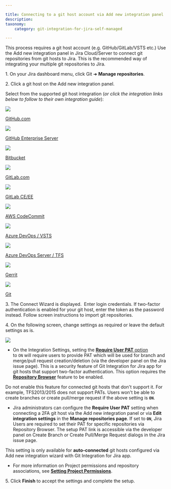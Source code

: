 ```yaml
---

title: Connecting to a git host account via Add new integration panel
description:
taxonomy:
    category: git-integration-for-jira-self-managed

---
```

This process requires a git host account (e.g. GitHub/GitLab/VSTS etc.) Use the Add new integration panel in Jira Cloud/Server to connect git repositories from git hosts to Jira. This is the recommended way of integrating your multiple git repositories to Jira.

1. On your Jira dashboard menu, click Git ➜ **Manage repositories**.

2\. Click a git host on the Add new integration panel.

Select from the supported git host integration (_or click the integration links below to follow to their own integration guide_):

[![](https://bigbrassband.atlassian.net/wiki/download/attachments/2044035170/gitcloud-github-icon.png?version=1&modificationDate=1640772744579&cacheVersion=1&api=v2)](/wiki/spaces/GIJDC/pages/91979804/GitHub.com)

[GitHub.com](/wiki/spaces/GIJDC/pages/91979804/GitHub.com)

[![](https://bigbrassband.atlassian.net/wiki/download/attachments/2044035170/gitcloud-github-ent-icon.png?version=1&modificationDate=1640772744866&cacheVersion=1&api=v2)](/wiki/spaces/GIJDC/pages/91914350/GitHub+Enterprise+Server)

[GitHub Enterprise Server](/wiki/spaces/GIJDC/pages/91914350/GitHub+Enterprise+Server)

[![](https://bigbrassband.atlassian.net/wiki/download/attachments/2044035170/gitcloud-bitbucket-icon.png?version=1&modificationDate=1640772745139&cacheVersion=1&api=v2)](/git-integration-for-jira-self-managed/Bitbucket-Server)

[Bitbucket](/git-integration-for-jira-self-managed/Bitbucket-Server)

[![](https://bigbrassband.atlassian.net/wiki/download/attachments/2044035170/gitcloud-gitlab-icon.png?version=1&modificationDate=1640772745416&cacheVersion=1&api=v2)](/wiki/spaces/GIJDC/pages/91881531/GitLab.com)

[GitLab.com](/wiki/spaces/GIJDC/pages/91881531/GitLab.com)

[![](https://bigbrassband.atlassian.net/wiki/download/thumbnails/2044035170/gitcloud-gitlab-ceee-icon.png?version=1&modificationDate=1640772745685&cacheVersion=1&api=v2&width=48&height=48)](/wiki/spaces/GIJDC/pages/91947056)

[GitLab CE/EE](/wiki/spaces/GIJDC/pages/91947056)

[![](https://bigbrassband.atlassian.net/wiki/download/attachments/2044035170/gitcloud-awscc-icon.png?version=1&modificationDate=1640772745948&cacheVersion=1&api=v2)](/git-integration-for-jira-self-managed/AWS-CodeCommit)

[AWS CodeCommit](/git-integration-for-jira-self-managed/AWS-CodeCommit)

[![](https://bigbrassband.atlassian.net/wiki/download/attachments/2044035170/gitcloud-microsoft-icon.png?version=1&modificationDate=1640772746210&cacheVersion=1&api=v2)](/wiki/spaces/GIJDC/pages/92176406)

[Azure DevOps / VSTS](/wiki/spaces/GIJDC/pages/92176406)

[![](https://bigbrassband.atlassian.net/wiki/download/thumbnails/2044035170/gitcloud-autoconnect-azure-tfs-icon.png?version=1&modificationDate=1640772746486&cacheVersion=1&api=v2&width=48&height=48)](/wiki/spaces/GIJDC/pages/91979843)

[Azure DevOps Server / TFS](/wiki/spaces/GIJDC/pages/91979843)

[![](https://bigbrassband.atlassian.net/wiki/download/attachments/2044035170/gitcloud-gerrit-icon.png?version=1&modificationDate=1640772746746&cacheVersion=1&api=v2)](/git-integration-for-jira-self-managed/Gerrit)

[Gerrit](/git-integration-for-jira-self-managed/Gerrit)

[![](https://bigbrassband.atlassian.net/wiki/download/attachments/2044035170/gitcloud-git-icon.png?version=1&modificationDate=1640772747020&cacheVersion=1&api=v2)](/wiki/pages/resumedraft.action?draftId=92078126)

[Git](/wiki/spaces/GIJDC/pages/2044035207)

3\. The Connect Wizard is displayed.  Enter login credentials. If two-factor authentication is enabled for your git host, enter the token as the password instead. Follow screen instructions to import git repositories.

4\. On the following screen, change settings as required or leave the default settings as is.

![](https://bigbrassband.atlassian.net/wiki/download/attachments/2044035170/git-server-dc-new-settings-auto-connect-wiz.png?version=1&modificationDate=1640772747294&cacheVersion=1&api=v2)

*   On the Integration Settings, setting the [**Require User PAT** option](/wiki/spaces/GIJDC/pages/317390849) to `ON` will require users to provide PAT which will be used for branch and merge/pull request creation/deletion (via the developer panel on the Jira issue page). This is a security feature of Git Integration for Jira app for git hosts that support two-factor authentication. This option requires the **[Repository Browser](/wiki/spaces/GIJDC/pages/1930398739)** feature to be enabled.




Do not enable this feature for connected git hosts that don't support it. For example, TFS2013/2015 does not support PATs. Users won't be able to create branches or create pull/merge request if the above setting is **`ON`**.

*   Jira administrators can configure the **Require User PAT** setting when connecting a 2FA git host via the Add new integration panel or via **Edit integration settings** in the **Manage repositories page**. If set to **`ON`**, Jira Users are required to set their PAT for specific repositories via Repository Browser. The setup PAT link is accessible via the developer panel on Create Branch or Create Pull/Merge Request dialogs in the Jira issue page.



This setting is only available for **auto-connected** git hosts configured via Add new integration wizard with Git Integration for Jira app.

*   For more information on Project permissions and repository associations, see **[Setting Project Permissions](/wiki/spaces/GIJDC/pages/1930397766/Associating+project+permissions)**.

5. Click **Finish** to accept the settings and complete the setup.



